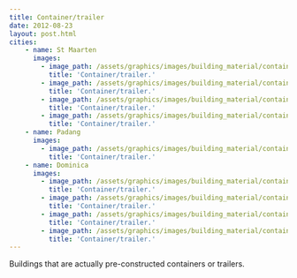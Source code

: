 ```yaml
---
title: Container/trailer
date: 2012-08-23
layout: post.html
cities:
    - name: St Maarten
      images:
        - image_path: /assets/graphics/images/building_material/container-trailer/container_st_maarten_01.jpg
          title: 'Container/trailer.'           
        - image_path: /assets/graphics/images/building_material/container-trailer/container_st_maarten_02.jpg
          title: 'Container/trailer.'             
        - image_path: /assets/graphics/images/building_material/container-trailer/container_st_maarten_03.jpg
          title: 'Container/trailer.'             
        - image_path: /assets/graphics/images/building_material/container-trailer/container_st_maarten_04.jpg
          title: 'Container/trailer.'             
    - name: Padang
      images:
        - image_path: /assets/graphics/images/building_material/container-trailer/container_padang_01.jpg  
          title: 'Container/trailer.'      
    - name: Dominica
      images:
        - image_path: /assets/graphics/images/building_material/container-trailer/container_dominica_01.jpg
          title: 'Container/trailer.'           
        - image_path: /assets/graphics/images/building_material/container-trailer/container_dominica_02.jpg
          title: 'Container/trailer.'             
        - image_path: /assets/graphics/images/building_material/container-trailer/container_dominica_03.jpg
          title: 'Container/trailer.'             
        - image_path: /assets/graphics/images/building_material/container-trailer/container_dominica_04.jpg
          title: 'Container/trailer.'                    
---
```

Buildings that are actually pre-constructed containers or trailers.
